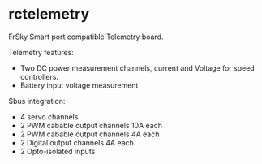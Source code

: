 # rctelemetry
<p>FrSky Smart port compatible Telemetry board.</p>
Telemetry features:<ul>
<li>Two DC power measurement channels, current and Voltage for speed controllers.</li>
<li>Battery input voltage measurement</li>
</ul>
Sbus integration:<ul>
  <li>4 servo channels</li>
  <li>2 PWM cabable output channels 10A each</li>
  <li>2 PWM cabable output channels 4A each</li>
  <li>2 Digital output channels 4A each</li>
  <li>2 Opto-isolated inputs</li>
</ul>
